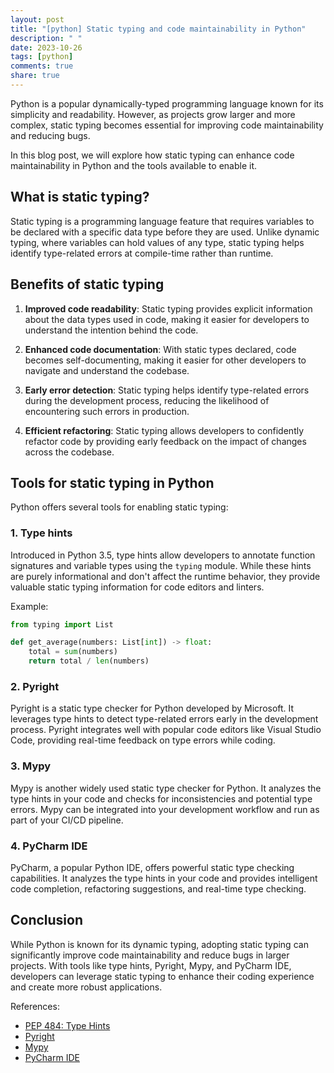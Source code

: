 ```yaml
---
layout: post
title: "[python] Static typing and code maintainability in Python"
description: " "
date: 2023-10-26
tags: [python]
comments: true
share: true
---
```


Python is a popular dynamically-typed programming language known for its simplicity and readability. However, as projects grow larger and more complex, static typing becomes essential for improving code maintainability and reducing bugs.

In this blog post, we will explore how static typing can enhance code maintainability in Python and the tools available to enable it.

## What is static typing?

Static typing is a programming language feature that requires variables to be declared with a specific data type before they are used. Unlike dynamic typing, where variables can hold values of any type, static typing helps identify type-related errors at compile-time rather than runtime.

## Benefits of static typing

1. **Improved code readability**: Static typing provides explicit information about the data types used in code, making it easier for developers to understand the intention behind the code.

2. **Enhanced code documentation**: With static types declared, code becomes self-documenting, making it easier for other developers to navigate and understand the codebase.

3. **Early error detection**: Static typing helps identify type-related errors during the development process, reducing the likelihood of encountering such errors in production.

4. **Efficient refactoring**: Static typing allows developers to confidently refactor code by providing early feedback on the impact of changes across the codebase.

## Tools for static typing in Python

Python offers several tools for enabling static typing:

### 1. Type hints

Introduced in Python 3.5, type hints allow developers to annotate function signatures and variable types using the `typing` module. While these hints are purely informational and don't affect the runtime behavior, they provide valuable static typing information for code editors and linters.

Example:
```python
from typing import List

def get_average(numbers: List[int]) -> float:
    total = sum(numbers)
    return total / len(numbers)
```

### 2. Pyright

Pyright is a static type checker for Python developed by Microsoft. It leverages type hints to detect type-related errors early in the development process. Pyright integrates well with popular code editors like Visual Studio Code, providing real-time feedback on type errors while coding.

### 3. Mypy

Mypy is another widely used static type checker for Python. It analyzes the type hints in your code and checks for inconsistencies and potential type errors. Mypy can be integrated into your development workflow and run as part of your CI/CD pipeline.

### 4. PyCharm IDE

PyCharm, a popular Python IDE, offers powerful static type checking capabilities. It analyzes the type hints in your code and provides intelligent code completion, refactoring suggestions, and real-time type checking.

## Conclusion

While Python is known for its dynamic typing, adopting static typing can significantly improve code maintainability and reduce bugs in larger projects. With tools like type hints, Pyright, Mypy, and PyCharm IDE, developers can leverage static typing to enhance their coding experience and create more robust applications.

References:
- [PEP 484: Type Hints](https://www.python.org/dev/peps/pep-0484/)
- [Pyright](https://github.com/microsoft/pyright)
- [Mypy](http://mypy-lang.org/)
- [PyCharm IDE](https://www.jetbrains.com/pycharm/)